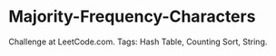 # Majority-Frequency-Characters
Challenge at LeetCode.com. Tags: Hash Table, Counting Sort, String.
